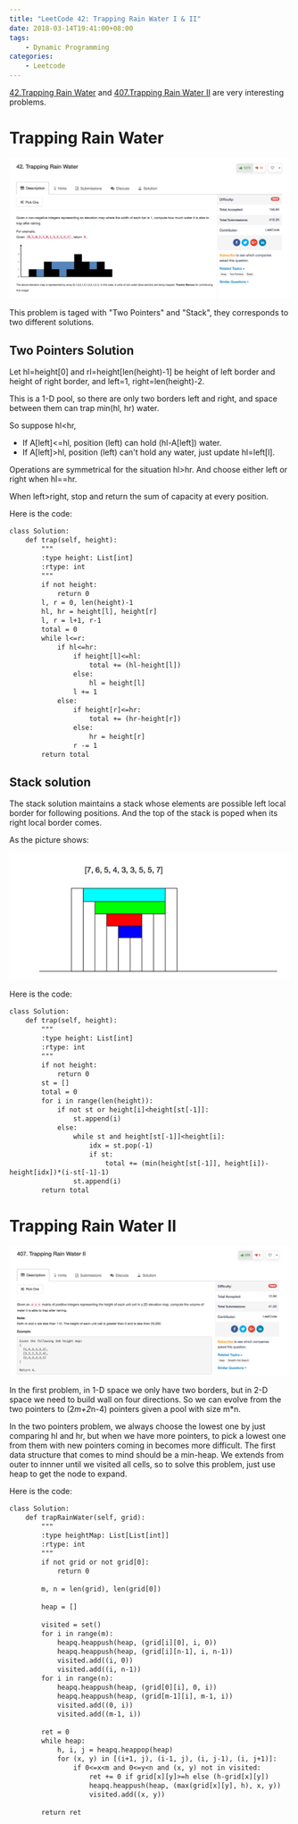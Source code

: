 ```yaml
---
title: "LeetCode 42: Trapping Rain Water I & II"
date: 2018-03-14T19:41:00+08:00
tags:
    - Dynamic Programming
categories:
    - Leetcode
---
```


[42.Trapping Rain Water](https://leetcode.com/problems/trapping-rain-water/description/) and [407.Trapping Rain Water II](https://leetcode.com/problems/trapping-rain-water-ii/description/) are very interesting problems.

# Trapping Rain Water

![Description](/images/leetcode/42_1.png)

This problem is taged with "Two Pointers" and "Stack", they corresponds to two different solutions.

## Two Pointers Solution

Let hl=height[0] and rl=height[len(height)-1] be height of left border and height of right border, and left=1, right=len(height)-2.

This is a 1-D pool, so there are only two borders left and right, and space between them can trap min(hl, hr) water.

So suppose hl<hr,   

* If A[left]<=hl, position (left) can hold (hl-A[left]) water.
* If A[left]>hl, position (left) can't hold any water, just update hl=left[l].

Operations are symmetrical for the situation hl>hr. And choose either left or right when hl==hr.

When left>right, stop and return the sum of capacity at every position.

Here is the code:

```
class Solution:
    def trap(self, height):
        """
        :type height: List[int]
        :rtype: int
        """
        if not height:
            return 0
        l, r = 0, len(height)-1
        hl, hr = height[l], height[r]
        l, r = l+1, r-1
        total = 0
        while l<=r:
            if hl<=hr:
                if height[l]<=hl:
                    total += (hl-height[l])
                else:
                    hl = height[l]
                l += 1
            else:
                if height[r]<=hr:
                    total += (hr-height[r])
                else:
                    hr = height[r]
                r -= 1
        return total
```

## Stack solution

The stack solution maintains a stack whose elements are possible left local border for following positions. And the top of the stack is poped when its right local border comes. 

As the picture shows:

![pic](/images/leetcode/42_2.png)

Here is the code:

```
class Solution:
    def trap(self, height):
        """
        :type height: List[int]
        :rtype: int
        """
        if not height:
            return 0
        st = []
        total = 0
        for i in range(len(height)):
            if not st or height[i]<height[st[-1]]:
                st.append(i)
            else:
                while st and height[st[-1]]<height[i]:
                    idx = st.pop(-1)
                    if st:
                        total += (min(height[st[-1]], height[i])-height[idx])*(i-st[-1]-1)
                st.append(i)
        return total
```


# Trapping Rain Water II

![Description](/images/leetcode/407_1.png)

In the first problem, in 1-D space we only have two borders, but in 2-D space we need to build wall on four directions. So we can evolve from the two pointers to (2*m+2*n-4) pointers given a pool with size m*n. 

In the two pointers problem, we always choose the lowest one by just comparing hl and hr, but when we have more pointers, to pick a lowest one from them with new pointers coming in becomes more difficult. The first data structure that comes to mind should be a min-heap. We extends from outer to innner until we visited all cells, so to solve this problem, just use heap to get the node to expand.

Here is the code:

```
class Solution:
    def trapRainWater(self, grid):
        """
        :type heightMap: List[List[int]]
        :rtype: int
        """
        if not grid or not grid[0]:
            return 0
        
        m, n = len(grid), len(grid[0])
        
        heap = []
        
        visited = set()
        for i in range(m):
            heapq.heappush(heap, (grid[i][0], i, 0))
            heapq.heappush(heap, (grid[i][n-1], i, n-1))
            visited.add((i, 0))
            visited.add((i, n-1))
        for i in range(n):
            heapq.heappush(heap, (grid[0][i], 0, i))
            heapq.heappush(heap, (grid[m-1][i], m-1, i))
            visited.add((0, i))
            visited.add((m-1, i))
            
        ret = 0
        while heap:
            h, i, j = heapq.heappop(heap)
            for (x, y) in [(i+1, j), (i-1, j), (i, j-1), (i, j+1)]:
                if 0<=x<m and 0<=y<n and (x, y) not in visited:
                    ret += 0 if grid[x][y]>=h else (h-grid[x][y])
                    heapq.heappush(heap, (max(grid[x][y], h), x, y))
                    visited.add((x, y))
        
        return ret
```
